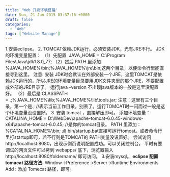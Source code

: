 ```yaml
---
title: 'Web 开发环境搭建'
date: Sun, 21 Jun 2015 03:37:16 +0000
draft: false
categories:
  - "Web"
tags: ['Website Manage']
---
```


1.安装eclipse。 2. TOMCAT依赖JDK运行，必须安装JDK，光有JRE不行。 JDK的环境变量配置： （1）先配置  JAVA\_HOME = C:\\Program Files\\Java\\jdk1.8.0\_77; （2）然后 PATH 里添加 %JAVA\_HOME%\\bin;%JAVA\_HOME%\\jre\\bin;这两个目录，以便命令行里能直接寻到这里。 注意: 安装 JDK时会默认在外部安装一个JRE，这里TOMCAT是依赖JDK运行的，所以JRE的环境变量目录要用JDK文件夹里的那个JRE，不要配置成外部的JRE目录了。 运行java -version 不出现java版本的一般是这里没配置好。 （2）最后是 CLASSPATH = .;%JAVA\_HOME%\\lib;%JAVA\_HOME%\\lib\\tools.jar; 注意：这里有三个目录，第一个是.; //表示当前工作目录，别丢了。运行TOMCAT时一闪而过一般是这个环境变量没设置好。 3. 安装 tomcat ，直接解压即可。 添加环境变量： CATALINA\_HOME = D:\\WebDev\\apache-tomcat-6.0.45-windows-x64\\apache-tomcat-6.0.45; //是你的tomcat目录。 PATH 里添加：%CATALINA\_HOME%\\bin; 点 bin/startup.bat直接可运行tomcat。或者命令行里打startup即可，若不行则是TOMCAT的 PATH变量没设置好。 尝试访问 http://localhost:8080，出现示例页说明配置成功。可以关闭控制台。 平时有要调试的网页文件可以拷到 webapps/ 底下，浏览器输入 http://localhost:8080/foldername/ 即可访问。 3.安装mysql。 **eclipse 配置tomacat 路径方法.** Window->Preference->Server->Runtime Environments Add : 添加 Tomecat 路径，即可。